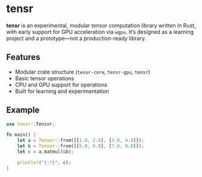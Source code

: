 # tensr

**tensr** is an experimental, modular tensor computation library written in Rust, with early support for GPU acceleration via `wgpu`. It’s designed as a learning project and a prototype—not a production-ready library.

## Features

- Modular crate structure (`tensr-core`, `tensr-gpu`, `tensr`)
- Basic tensor operations
- CPU and GPU support for operations
- Built for learning and experimentation

## Example

```rust
use tensr::Tensor;

fn main() {
    let a = Tensor::from([[1.0, 2.0], [3.0, 4.0]]);
    let b = Tensor::from([[5.0, 6.0], [7.0, 8.0]]);
    let c = a.matmul(&b);

    println!("{:?}", c);
}
